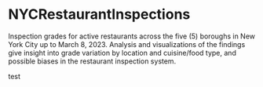 # NYCRestaurantInspections
Inspection grades for active restaurants across the five (5) boroughs in New York City up to March 8, 2023. Analysis and visualizations of the findings give insight into grade variation by location and cuisine/food type, and possible biases in the restaurant inspection system.

test